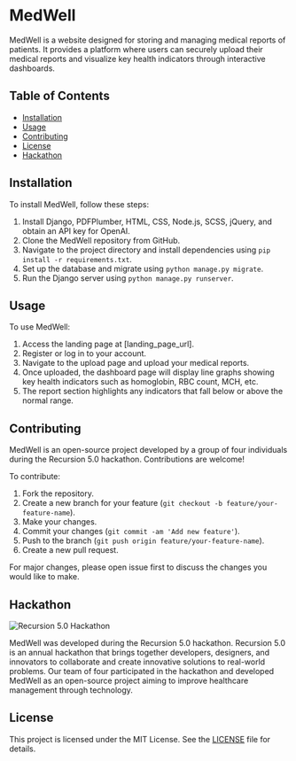 # MedWell

MedWell is a website designed for storing and managing medical reports of patients. It provides a platform where users can securely upload their medical reports and visualize key health indicators through interactive dashboards.

## Table of Contents

- [Installation](#installation)
- [Usage](#usage)
- [Contributing](#contributing)
- [License](#license)
- [Hackathon](#hackathon)

## Installation
To install MedWell, follow these steps:

1. Install Django, PDFPlumber, HTML, CSS, Node.js, SCSS, jQuery, and obtain an API key for OpenAI.
2. Clone the MedWell repository from GitHub.
3. Navigate to the project directory and install dependencies using `pip install -r requirements.txt`.
4. Set up the database and migrate using `python manage.py migrate`.
5. Run the Django server using `python manage.py runserver`.

## Usage

To use MedWell:

1. Access the landing page at [landing_page_url].
2. Register or log in to your account.
3. Navigate to the upload page and upload your medical reports.
4. Once uploaded, the dashboard page will display line graphs showing key health indicators such as homoglobin, RBC count, MCH, etc.
5. The report section highlights any indicators that fall below or above the normal range.

## Contributing

MedWell is an open-source project developed by a group of four individuals during the Recursion 5.0 hackathon. Contributions are welcome!

To contribute:

1. Fork the repository.
2. Create a new branch for your feature (`git checkout -b feature/your-feature-name`).
3. Make your changes.
4. Commit your changes (`git commit -am 'Add new feature'`).
5. Push to the branch (`git push origin feature/your-feature-name`).
6. Create a new pull request.

For major changes, please open issue first to discuss the changes you would like to make.

## Hackathon

![Recursion 5.0 Hackathon](hackathon_image_url)

MedWell was developed during the Recursion 5.0 hackathon. Recursion 5.0 is an annual hackathon that brings together developers, designers, and innovators to collaborate and create innovative solutions to real-world problems. Our team of four participated in the hackathon and developed MedWell as an open-source project aiming to improve healthcare management through technology.

## License

This project is licensed under the MIT License. See the [LICENSE](LICENSE) file for details.
